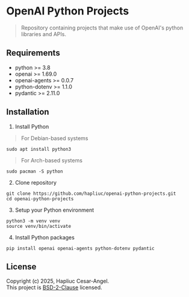 # OpenAI Python Projects

> Repository containing projects that make use of OpenAI's python libraries and APIs.

## Requirements
- python >= 3.8
- openai >= 1.69.0
- openai-agents >= 0.0.7
- python-dotenv >= 1.1.0
- pydantic >= 2.11.0

## Installation
1. Install Python
> For Debian-based systems
```
sudo apt install python3
```
> For Arch-based systems
```
sudo pacman -S python
```
2. Clone repository
```
git clone https://github.com/hapliuc/openai-python-projects.git
cd openai-python-projects
```
3. Setup your Python environment
```
python3 -m venv venv
source venv/bin/activate
```
4. Install Python packages
```
pip install openai openai-agents python-dotenv pydantic
```

## License
Copyright (c) 2025, Hapliuc Cesar-Angel. </br>
This project is [BSD-2-Clause](LICENSE) licensed.
